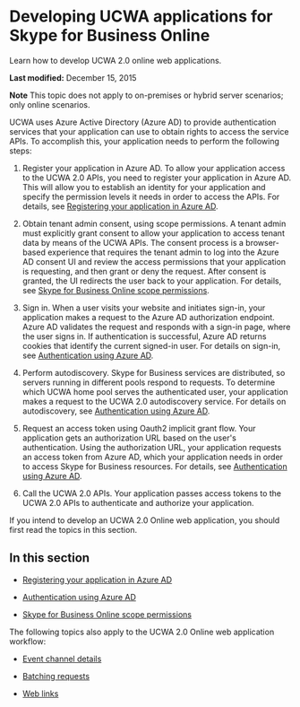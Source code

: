 
# Developing UCWA applications for Skype for Business Online
 Learn how to develop UCWA 2.0 online web applications.

 **Last modified:** December 15, 2015


 **Note** This topic does not apply to on-premises or hybrid server scenarios; only online scenarios.


UCWA uses Azure Active Directory (Azure AD) to provide authentication services that your application can use to obtain rights to access the service APIs. To accomplish this, your application needs to perform the following steps:


1. Register your application in Azure AD. To allow your application access to the UCWA 2.0 APIs, you need to register your application in Azure AD. This will allow you to establish an identity for your application and specify the permission levels it needs in order to access the APIs. For details, see [Registering your application in Azure AD](RegisteringYourApplicationInAzureAD.md).
 
2. Obtain tenant admin consent, using scope permissions. A tenant admin must explicitly grant consent to allow your application to access tenant data by means of the UCWA APIs. The consent process is a browser-based experience that requires the tenant admin to log into the Azure AD consent UI and review the access permissions that your application is requesting, and then grant or deny the request. After consent is granted, the UI redirects the user back to your application. For details, see [Skype for Business Online scope permissions](SkypeForBusinessOnlineScopePermissions.md).
 
3. Sign in. When a user visits your website and initiates sign-in, your application makes a request to the Azure AD authorization endpoint. Azure AD validates the request and responds with a sign-in page, where the user signs in. If authentication is successful, Azure AD returns cookies that identify the current signed-in user. For details on sign-in, see [Authentication using Azure AD](AuthenticationUsingAzureAD.md).
 
4. Perform autodiscovery. Skype for Business services are distributed, so servers running in different pools respond to requests. To determine which UCWA home pool serves the authenticated user, your application makes a request to the UCWA 2.0 autodiscovery service. For details on autodiscovery, see [Authentication using Azure AD](AuthenticationUsingAzureAD.md).
 
5. Request an access token using Oauth2 implicit grant flow. Your application gets an authorization URL based on the user's authentication. Using the authorization URL, your application requests an access token from Azure AD, which your application needs in order to access Skype for Business resources. For details, see [Authentication using Azure AD](AuthenticationUsingAzureAD.md).
 
6. Call the UCWA 2.0 APIs. Your application passes access tokens to the UCWA 2.0 APIs to authenticate and authorize your application.
 
If you intend to develop an UCWA 2.0 Online web application, you should first read the topics in this section.

## In this section


- [Registering your application in Azure AD](RegisteringYourApplicationInAzureAD.md)
 
- [Authentication using Azure AD](AuthenticationUsingAzureAD.md)
 
- [Skype for Business Online scope permissions](SkypeForBusinessOnlineScopePermissions.md)
 
The following topics also apply to the UCWA 2.0 Online web application workflow:


- [Event channel details](EventChannelDetails.md)
 
- [Batching requests](BatchingRequests.md)
 
- [Web links](WebLinks.md)
 
